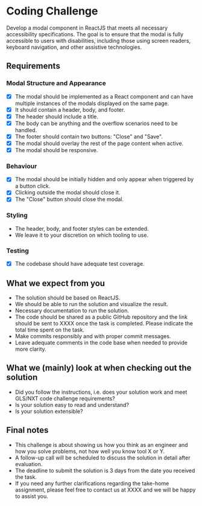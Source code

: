# Coding Challenge

Develop a modal component in ReactJS that meets all necessary accessibility specifications. The goal is to ensure that the modal is fully accessible to users with disabilities, including those using screen readers, keyboard navigation, and other assistive technologies.

## Requirements

### Modal Structure and Appearance

- [x] The modal should be implemented as a React component and can have multiple instances of the modals displayed on the same page.
- [x] It should contain a header, body, and footer.
- [x] The header should include a title.
- [x] The body can be anything and the overflow scenarios need to be handled.
- [x] The footer should contain two buttons: "Close" and "Save".
- [x] The modal should overlay the rest of the page content when active.
- [x] The modal should be responsive.

### Behaviour

- [x] The modal should be initially hidden and only appear when triggered by a button click.
- [x] Clicking outside the modal should close it.
- [x] The "Close" button should close the modal.

### Styling

- The header, body, and footer styles can be extended.
- We leave it to your discretion on which tooling to use.

### Testing

- [x] The codebase should have adequate test coverage.

## What we expect from you

- The solution should be based on ReactJS.
- We should be able to run the solution and visualize the result.
- Necessary documentation to run the solution.
- The code should be shared as a public GitHub repository and the link should be sent to XXXX once the task is completed. Please indicate the total time spent on the task.
- Make commits responsibly and with proper commit messages.
- Leave adequate comments in the code base when needed to provide more clarity.

## What we (mainly) look at when checking out the solution

- Did you follow the instructions, i.e. does your solution work and meet GLS/NXT code challenge requirements?
- Is your solution easy to read and understand?
- Is your solution extensible?

## Final notes

- This challenge is about showing us how you think as an engineer and how you solve problems, not how well you know tool X or Y.
- A follow-up call will be scheduled to discuss the solution in detail after evaluation.
- The deadline to submit the solution is 3 days from the date you received the task.
- If you need any further clarifications regarding the take-home assignment, please feel free to contact us at XXXX and we will be happy to assist you.
